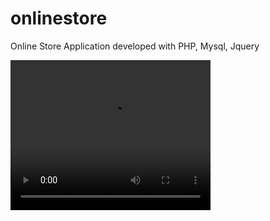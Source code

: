 # onlinestore
Online Store Application developed with PHP, Mysql, Jquery

<video width="320" height="240" controls>
  <source src="https://github.com/vinodselvin/fynestore/blob/master/Demo%20Videos/Desktop.webm" type="video/webm">
</video>
